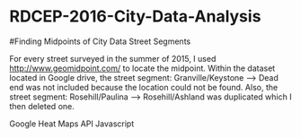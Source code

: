 # RDCEP-2016-City-Data-Analysis

#Finding Midpoints of City Data Street Segments

For every street surveyed in the summer of 2015, I used http://www.geomidpoint.com/ to locate the midpoint. Within the dataset located in Google drive, the street segment: Granville/Keystone --> Dead end was not included because the location could not be found. Also, the street segment: Rosehill/Paulina --> Rosehill/Ashland was duplicated which I then deleted one.

  Google Heat Maps API Javascript
  
